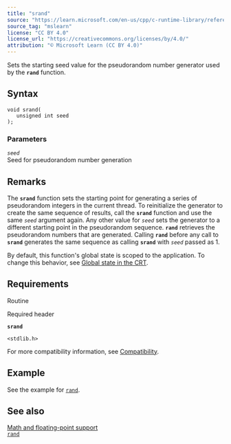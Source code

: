 ```yaml
---
title: "srand"
source: "https://learn.microsoft.com/en-us/cpp/c-runtime-library/reference/srand?view=msvc-170"
source_tag: "mslearn"
license: "CC BY 4.0"
license_url: "https://creativecommons.org/licenses/by/4.0/"
attribution: "© Microsoft Learn (CC BY 4.0)"
---
```

Sets the starting seed value for the pseudorandom number generator used by the **`rand`** function.

## Syntax

```
void srand(
   unsigned int seed
);
```

### Parameters

_`seed`_  
Seed for pseudorandom number generation

## Remarks

The **`srand`** function sets the starting point for generating a series of pseudorandom integers in the current thread. To reinitialize the generator to create the same sequence of results, call the **`srand`** function and use the same _`seed`_ argument again. Any other value for _`seed`_ sets the generator to a different starting point in the pseudorandom sequence. **`rand`** retrieves the pseudorandom numbers that are generated. Calling **`rand`** before any call to **`srand`** generates the same sequence as calling **`srand`** with _`seed`_ passed as 1.

By default, this function's global state is scoped to the application. To change this behavior, see [Global state in the CRT](https://learn.microsoft.com/en-us/cpp/c-runtime-library/global-state?view=msvc-170).

## Requirements

Routine

Required header

**`srand`**

`<stdlib.h>`

For more compatibility information, see [Compatibility](https://learn.microsoft.com/en-us/cpp/c-runtime-library/compatibility?view=msvc-170).

## Example

See the example for [`rand`](https://learn.microsoft.com/en-us/cpp/c-runtime-library/reference/rand?view=msvc-170).

## See also

[Math and floating-point support](https://learn.microsoft.com/en-us/cpp/c-runtime-library/floating-point-support?view=msvc-170)  
[`rand`](https://learn.microsoft.com/en-us/cpp/c-runtime-library/reference/rand?view=msvc-170)